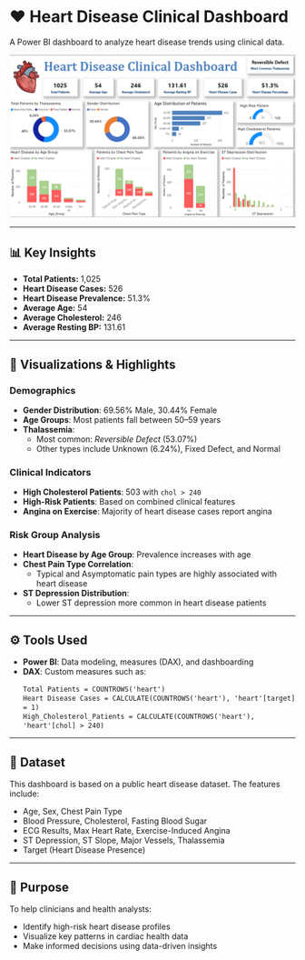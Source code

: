 
# ❤️ Heart Disease Clinical Dashboard

A Power BI dashboard to analyze heart disease trends using clinical data.

![Heart Disease Dashboard](Images/heart_dashboard.png)

---

## 📊 Key Insights

- **Total Patients:** 1,025
- **Heart Disease Cases:** 526
- **Heart Disease Prevalence:** 51.3%
- **Average Age:** 54
- **Average Cholesterol:** 246
- **Average Resting BP:** 131.61

---

## 📌 Visualizations & Highlights

### Demographics
- **Gender Distribution**: 69.56% Male, 30.44% Female
- **Age Groups**: Most patients fall between 50–59 years
- **Thalassemia**:
  - Most common: *Reversible Defect* (53.07%)
  - Other types include Unknown (6.24%), Fixed Defect, and Normal

### Clinical Indicators
- **High Cholesterol Patients**: 503 with `chol > 240`
- **High-Risk Patients**: Based on combined clinical features
- **Angina on Exercise**: Majority of heart disease cases report angina

### Risk Group Analysis
- **Heart Disease by Age Group**: Prevalence increases with age
- **Chest Pain Type Correlation**:
  - Typical and Asymptomatic pain types are highly associated with heart disease
- **ST Depression Distribution**:
  - Lower ST depression more common in heart disease patients

---

## ⚙️ Tools Used

- **Power BI**: Data modeling, measures (DAX), and dashboarding
- **DAX**: Custom measures such as:
  ```dax
  Total Patients = COUNTROWS('heart')
  Heart Disease Cases = CALCULATE(COUNTROWS('heart'), 'heart'[target] = 1)
  High_Cholesterol_Patients = CALCULATE(COUNTROWS('heart'), 'heart'[chol] > 240)
  ```

---

## 📁 Dataset

This dashboard is based on a public heart disease dataset. The features include:
- Age, Sex, Chest Pain Type
- Blood Pressure, Cholesterol, Fasting Blood Sugar
- ECG Results, Max Heart Rate, Exercise-Induced Angina
- ST Depression, ST Slope, Major Vessels, Thalassemia
- Target (Heart Disease Presence)

---

## 🧠 Purpose

To help clinicians and health analysts:
- Identify high-risk heart disease profiles
- Visualize key patterns in cardiac health data
- Make informed decisions using data-driven insights
